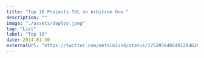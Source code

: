```yaml
---
title: "Top 10 Projects TVL on Arbitrum One "
description: ""
image: "./assets/deploy.jpeg"
tag: "List"
label: "Top 10"
date: 2024-01-30
externalUrl: "https://twitter.com/metalmiind/status/1752058404481204626?t=IJP6NkGWHiHC3XLfHMGWaA&s=19"
---
```

